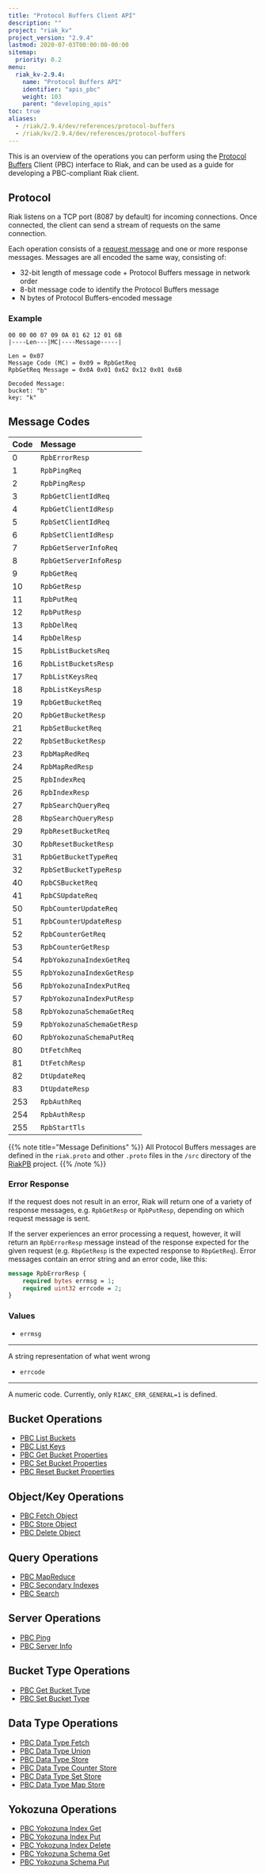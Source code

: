 ```yaml
---
title: "Protocol Buffers Client API"
description: ""
project: "riak_kv"
project_version: "2.9.4"
lastmod: 2020-07-03T00:00:00-00:00
sitemap:
  priority: 0.2
menu:
  riak_kv-2.9.4:
    name: "Protocol Buffers API"
    identifier: "apis_pbc"
    weight: 103
    parent: "developing_apis"
toc: true
aliases:
  - /riak/2.9.4/dev/references/protocol-buffers
  - /riak/kv/2.9.4/dev/references/protocol-buffers
---
```


This is an overview of the operations you can perform using the
[Protocol Buffers](https://code.google.com/p/protobuf/) Client (PBC)
interface to Riak, and can be used as a guide for developing a
PBC-compliant Riak client.

## Protocol

Riak listens on a TCP port (8087 by default) for incoming connections.
Once connected, the client can send a stream of requests on the same
connection.

Each operation consists of a [request message](https://developers.google.com/protocol-buffers/docs/encoding) and one or more response messages. Messages are all encoded the same way, consisting of:

* 32-bit length of message code + Protocol Buffers message in network
  order
* 8-bit message code to identify the Protocol Buffers message
* N bytes of Protocol Buffers-encoded message

### Example

```
00 00 00 07 09 0A 01 62 12 01 6B
|----Len---|MC|----Message-----|

Len = 0x07
Message Code (MC) = 0x09 = RpbGetReq
RpbGetReq Message = 0x0A 0x01 0x62 0x12 0x01 0x6B

Decoded Message:
bucket: "b"
key: "k"
```

## Message Codes

Code | Message |
:----|:--------|
0 | `RpbErrorResp` |
1 | `RpbPingReq` |
2 | `RpbPingResp` |
3 | `RpbGetClientIdReq` |
4 | `RpbGetClientIdResp` |
5 | `RpbSetClientIdReq` |
6 | `RpbSetClientIdResp` |
7 | `RpbGetServerInfoReq` |
8 | `RpbGetServerInfoResp` |
9 | `RpbGetReq` |
10 | `RpbGetResp` |
11 | `RpbPutReq` |
12 | `RpbPutResp` |
13 | `RpbDelReq` |
14 | `RpbDelResp` |
15 | `RpbListBucketsReq` |
16 | `RpbListBucketsResp` |
17 | `RpbListKeysReq` |
18 | `RpbListKeysResp` |
19 | `RpbGetBucketReq` |
20 | `RpbGetBucketResp` |
21 | `RpbSetBucketReq` |
22 | `RpbSetBucketResp` |
23 | `RpbMapRedReq` |
24 | `RpbMapRedResp` |
25 | `RpbIndexReq` |
26 | `RpbIndexResp` |
27 | `RpbSearchQueryReq` |
28 | `RbpSearchQueryResp` |
29 | `RpbResetBucketReq` |
30 | `RpbResetBucketResp` |
31 | `RpbGetBucketTypeReq` |
32 | `RpbSetBucketTypeResp` |
40 | `RpbCSBucketReq` |
41 | `RpbCSUpdateReq` |
50 | `RpbCounterUpdateReq` |
51 | `RpbCounterUpdateResp` |
52 | `RpbCounterGetReq` |
53 | `RpbCounterGetResp` |
54 | `RpbYokozunaIndexGetReq` |
55 | `RpbYokozunaIndexGetResp` |
56 | `RpbYokozunaIndexPutReq` |
57 | `RpbYokozunaIndexPutResp` |
58 | `RpbYokozunaSchemaGetReq` |
59 | `RpbYokozunaSchemaGetResp` |
60 | `RpbYokozunaSchemaPutReq` |
80 | `DtFetchReq` |
81 | `DtFetchResp` |
82 | `DtUpdateReq` |
83 | `DtUpdateResp` |
253 | `RpbAuthReq` |
254 | `RpbAuthResp` |
255 | `RpbStartTls` |

{{% note title="Message Definitions" %}}
All Protocol Buffers messages are defined in the `riak.proto` and other
`.proto` files in the `/src` directory of the
<a href="https://github.com/basho/riak_pb">RiakPB</a> project.
{{% /note %}}

### Error Response

If the request does not result in an error, Riak will return one of a
variety of response messages, e.g. `RpbGetResp` or `RpbPutResp`,
depending on which request message is sent.

If the server experiences an error processing a request, however, it
will return an `RpbErrorResp` message instead of the response expected
for the given request (e.g. `RbpGetResp` is the expected response to
`RbpGetReq`). Error messages contain an error string and an error code,
like this:

```protobuf
message RpbErrorResp {
    required bytes errmsg = 1;
    required uint32 errcode = 2;
}
```

### Values

* `errmsg`
---
A string representation of what went wrong
* `errcode`
---
A numeric code. Currently, only `RIAKC_ERR_GENERAL=1`
  is defined.

## Bucket Operations

* [PBC List Buckets]({{<baseurl>}}riak/kv/2.9.4/developing/api/protocol-buffers/list-buckets)
* [PBC List Keys]({{<baseurl>}}riak/kv/2.9.4/developing/api/protocol-buffers/list-keys)
* [PBC Get Bucket Properties]({{<baseurl>}}riak/kv/2.9.4/developing/api/protocol-buffers/get-bucket-props)
* [PBC Set Bucket Properties]({{<baseurl>}}riak/kv/2.9.4/developing/api/protocol-buffers/set-bucket-props)
* [PBC Reset Bucket Properties]({{<baseurl>}}riak/kv/2.9.4/developing/api/protocol-buffers/reset-bucket-props)

## Object/Key Operations

* [PBC Fetch Object]({{<baseurl>}}riak/kv/2.9.4/developing/api/protocol-buffers/fetch-object)
* [PBC Store Object]({{<baseurl>}}riak/kv/2.9.4/developing/api/protocol-buffers/store-object)
* [PBC Delete Object]({{<baseurl>}}riak/kv/2.9.4/developing/api/protocol-buffers/delete-object)

## Query Operations

* [PBC MapReduce]({{<baseurl>}}riak/kv/2.9.4/developing/api/protocol-buffers/mapreduce)
* [PBC Secondary Indexes]({{<baseurl>}}riak/kv/2.9.4/developing/api/protocol-buffers/secondary-indexes)
* [PBC Search]({{<baseurl>}}riak/kv/2.9.4/developing/api/protocol-buffers/search)

## Server Operations

* [PBC Ping]({{<baseurl>}}riak/kv/2.9.4/developing/api/protocol-buffers/ping)
* [PBC Server Info]({{<baseurl>}}riak/kv/2.9.4/developing/api/protocol-buffers/server-info)

## Bucket Type Operations

* [PBC Get Bucket Type]({{<baseurl>}}riak/kv/2.9.4/developing/api/protocol-buffers/get-bucket-type)
* [PBC Set Bucket Type]({{<baseurl>}}riak/kv/2.9.4/developing/api/protocol-buffers/set-bucket-type)

## Data Type Operations

* [PBC Data Type Fetch]({{<baseurl>}}riak/kv/2.9.4/developing/api/protocol-buffers/dt-fetch)
* [PBC Data Type Union]({{<baseurl>}}riak/kv/2.9.4/developing/api/protocol-buffers/dt-union)
* [PBC Data Type Store]({{<baseurl>}}riak/kv/2.9.4/developing/api/protocol-buffers/dt-store)
* [PBC Data Type Counter Store]({{<baseurl>}}riak/kv/2.9.4/developing/api/protocol-buffers/dt-counter-store)
* [PBC Data Type Set Store]({{<baseurl>}}riak/kv/2.9.4/developing/api/protocol-buffers/dt-set-store)
* [PBC Data Type Map Store]({{<baseurl>}}riak/kv/2.9.4/developing/api/protocol-buffers/dt-map-store)

## Yokozuna Operations

* [PBC Yokozuna Index Get]({{<baseurl>}}riak/kv/2.9.4/developing/api/protocol-buffers/yz-index-get)
* [PBC Yokozuna Index Put]({{<baseurl>}}riak/kv/2.9.4/developing/api/protocol-buffers/yz-index-put)
* [PBC Yokozuna Index Delete]({{<baseurl>}}riak/kv/2.9.4/developing/api/protocol-buffers/yz-index-delete)
* [PBC Yokozuna Schema Get]({{<baseurl>}}riak/kv/2.9.4/developing/api/protocol-buffers/yz-schema-get)
* [PBC Yokozuna Schema Put]({{<baseurl>}}riak/kv/2.9.4/developing/api/protocol-buffers/yz-schema-put)

